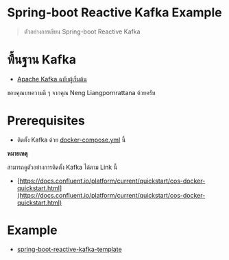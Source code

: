 # Spring-boot Reactive Kafka Example

> ตัวอย่างการเขียน Spring-boot Reactive Kafka

# พื้นฐาน Kafka

- [Apache Kafka ฉบับผู้เริ่มต้น](https://medium.com/linedevth/apache-kafka-%E0%B8%89%E0%B8%9A%E0%B8%B1%E0%B8%9A%E0%B8%9C%E0%B8%B9%E0%B9%89%E0%B9%80%E0%B8%A3%E0%B8%B4%E0%B9%88%E0%B8%A1%E0%B8%95%E0%B9%89%E0%B8%99-1-hello-apache-kafka-242788d4f3c6)

ขอบคุณบทความดี ๆ จากคุณ Neng Liangpornrattana ด้วยครับ

# Prerequisites

- ติดตั้ง Kafka ด้วย [docker-compose.yml](docker-compose.yml) นี้ 

**หมายเหตุ**   

สามารถดูตัวอย่างการติดตั้ง Kafka ได้ตาม Link นี้ 
- [https://docs.confluent.io/platform/current/quickstart/cos-docker-quickstart.html](https://docs.confluent.io/platform/current/quickstart/cos-docker-quickstart.html)

# Example

- [spring-boot-reactive-kafka-template](spring-boot-reactive-kafka-template)
